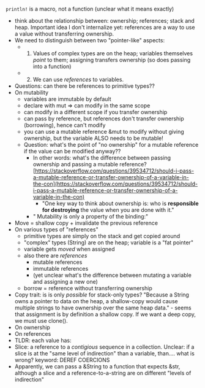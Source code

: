 `println!` is a macro, not a function (unclear what it means exactly)





- think about the relationship between: ownership; references; stack and heap. Important idea I don't internalize yet: references are a way to use a value without transferring ownership.
-   We need to distinguish between two "pointer-like" aspects:
    -   1. Values of complex types are on the heap; variables themselves _point_ to them; assigning transfers ownership (so does passing into a function)
    -   2. We can use _references_ to variables.
-   Questions: can there be references to primitive types??
-   On mutability
    -   variables are immutable by default
    -   declare with mut => can modify in the same scope
    -   can modify in a different scope if you transfer ownership
    -   can pass by reference, but references don't transfer ownership (borrowing), hence can't modify
    -   you can use a mutable reference &mut to modify without giving ownership, but the variable ALSO needs to be mutable!
    -   Question: what's the point of "no ownership" for a mutable reference if the value can be modified anyway??
        -   In other words: what's the difference between passing ownership and passing a mutable reference? [https://stackoverflow.com/questions/39534712/should-i-pass-a-mutable-reference-or-transfer-ownership-of-a-variable-in-the-con](https://stackoverflow.com/questions/39534712/should-i-pass-a-mutable-reference-or-transfer-ownership-of-a-variable-in-the-con)
            -   "One key way to think about ownership is: who is **responsible for destroying** the value when you are done with it."
        -   " Mutability is only a property of the binding:"
-   Move = shallow copy + invalidate the previous reference
-   On various types of "references"
    -   primitive types are simply on the stack and get copied around
    -   "complex" types (String) are on the heap; variable is a "fat pointer"
    -   variable gets _moved_ when assigned
    -   also there are _references_
        -   mutable references
        -   immutable references
        -   (yet unclear what's the difference between mutating a variable and assigning a new one)
    -   borrow = reference without transferring ownership
-   Copy trait: is is only _possible_ for stack-only types? "Because a String owns a pointer to data on the heap, a shallow-copy would cause multiple strings to have ownership over the same heap data." - seems that assignment is by definition a shallow copy. If we want a deep copy, we must use clone().
-   On ownership
-   On references
-   TLDR: each value has:
-   Slice: a reference to a _contigious_ sequence in a collection. Unclear: if a slice is at the "same level of indirection" than a variable, than.... what is wrong? keyword: DEREF COERCIONS
-   Apparently, we can pass a &String to a function that expects &str, although a slice and a reference-to-a-string are on different "levels of indirection"

